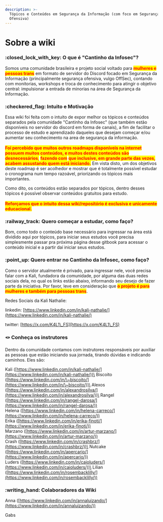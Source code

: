 ```yaml
---
description: >-
  Tópicos e Conteúdos em Segurança da Informação (com foco em Segurança
  Ofensiva)
---
```


# Sobre a wiki

### :closed\_lock\_with\_key: O que é "Cantinho da Infosec"?

Somos uma comunidade brasileira e projeto social voltado para <mark style="color:red;">**mulheres e pessoas trans**</mark> em formato de servidor do Discord focado em Segurança da Informação (principalmente segurança ofensiva, vulgo OffSec), contando com monitorias, workshops e troca de conhecimento para atingir o objetivo central: impulsionar a entrada de minorias na área de Segurança da Informação.

### :checkered\_flag: Intuito e Motivação

Essa wiki foi feita com o intuito de expor melhor os tópicos e conteúdos separados pela comunidade "Cantinho da Infosec" (que também estão disponíveis no servidor do discord em forma de canais), a fim de facilitar o processo de estudo e aprendizado daqueles que desejam começar e/ou aumentar seu conhecimento na area de segurança da informação.\
\
<mark style="color:red;">**Foi percebido que muitos outros roadmaps disponíveis na internet possuem muitos conteúdos, e muitos destes conteúdos são desnecessários**</mark><mark style="color:red;">,</mark> <mark style="color:red;"></mark><mark style="color:red;">**fazendo com**</mark> <mark style="color:red;">**que inclusive, em grande parte das vezes, acabem assustando quem está iniciando.**</mark> Em vista disto, um dos objetivos deste roadmap é ser acolhedor e mostrar que é totalmente possível estudar o cronograma num tempo razoável, priorizando os tópicos mais importantes.

Como dito, os conteúdos estão separados por tópicos, dentro desses tópicos é possível observar conteúdos gratuitos para estudo.\
\
<mark style="color:red;">**Reforçamos que o intuito dessa wiki/repositório é exclusiva e unicamente educacional.**</mark>

### :railway\_track: Quero começar a estudar, como faço?

Bom, como todo o conteúdo base necessário para ingressar na área está dividido aqui por tópicos, para iniciar seus estudos você precisa simplesmente passar pra próxima página desse gitbook para acessar o conteúdo inicial e a partir daí iniciar seus estudos.

### :point\_up: Quero entrar no Cantinho da Infosec, como faço?

Como o servidor atualmente é privado, para ingressar nele, você precisa falar com a Kali, fundadora da comunidade, por alguma das duas redes sociais dela, no qual os links estão abaixo, informando seu desejo de fazer parte da iniciativa. Por favor, leve em consideração que <mark style="color:red;">**o projeto é para mulheres e também para pessoas trans**</mark>.

Redes Sociais da Kali Nathalie:

linkedin: [https://www.linkedin.com/in/kali-nathalie/](https://www.linkedin.com/in/kali-nathalie/)

twitter: [https://x.com/K4L1\_FS](https://x.com/K4L1\_FS)

### :knot: Conheça os instrutores

Dentro da comunidade contamos com instrutores responsáveis por auxiliar as pessoas que estão iniciando sua jornada, tirando dúvidas e indicando caminhos. Eles são:

Kali ([https://www.linkedin.com/in/kali-nathalie/](https://www.linkedin.com/in/kali-nathalie/))\
Biscoito ([https://www.linkedin.com/in/\~biscoito/](https://www.linkedin.com/in/\~biscoito/))\
Alexos ([https://www.linkedin.com/in/alexandrosilva/](https://www.linkedin.com/in/alexandrosilva/))\
Rangel ([https://www.linkedin.com/in/rangel-darosa/](https://www.linkedin.com/in/rangel-darosa/)) \
Helena ([https://www.linkedin.com/in/helena-carreco/](https://www.linkedin.com/in/helena-carreco/)) \
Erika ([https://www.linkedin.com/in/erika-finoti/](https://www.linkedin.com/in/erika-finoti/)) \
Marzano ([https://www.linkedin.com/in/artur-marzano/](https://www.linkedin.com/in/artur-marzano/)) \
Crash ([https://www.linkedin.com/in/crashbrz/](https://www.linkedin.com/in/crashbrz/))\
Nutcake ([https://www.linkedin.com/in/apercario/](https://www.linkedin.com/in/apercario/)) \
Luders ([https://www.linkedin.com/in/caioluders/](https://www.linkedin.com/in/caioluders/))\
Lilian ([https://www.linkedin.com/in/rosembacklilly/](https://www.linkedin.com/in/rosembacklilly/))

### :writing\_hand: Colaboradores da Wiki

Anna ([https://www.linkedin.com/in/annaluizando/](https://www.linkedin.com/in/annaluizando/))

Gabs
